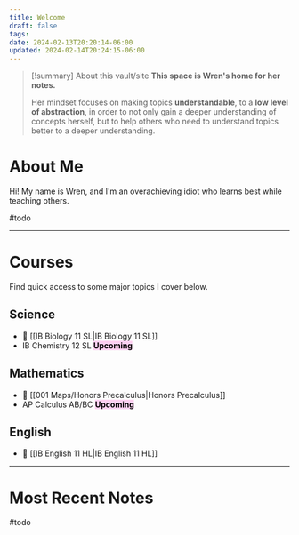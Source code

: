 ```yaml
---
title: Welcome
draft: false
tags: 
date: 2024-02-13T20:20:14-06:00
updated: 2024-02-14T20:24:15-06:00
---
```


> [!summary] About this vault/site
>  **This space is Wren's home for her notes.** 
> 
> Her mindset focuses on making topics **understandable**, to a  **low level of abstraction**, in order to not only gain a deeper understanding of concepts herself, but to help others who need to understand topics better to a deeper understanding. 

# About Me

Hi! My name is Wren, and I'm an overachieving idiot who learns best while teaching others. 

#todo

---

# Courses

Find quick access to some major topics I cover below.

## Science

- 🔗 [[IB Biology 11 SL|IB Biology 11 SL]]
- IB Chemistry 12 SL <mark style="background: #FFB8EBA6;">**Upcoming**</mark>

## Mathematics

- 🔗 [[001 Maps/Honors Precalculus|Honors Precalculus]]
- AP Calculus AB/BC <mark style="background: #FFB8EBA6;">**Upcoming**</mark>

## English

- 🔗 [[IB English 11 HL|IB English 11 HL]]

---

# Most Recent Notes

#todo